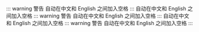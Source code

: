 ::: warning 警告
自动在中文和 English 之间加入空格
:::
自动在中文和 English 之间加入空格
::: warning 警告
自动在中文和 English 之间加入空格
:::
自动在中文和 English 之间加入空格
::: warning 警告
自动在中文和 English 之间加入空格
:::
